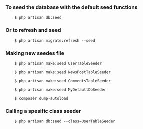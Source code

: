 ### To seed the database with the default seed functions

        $ php artisan db:seed


### Or to refresh and seed

        $ php artisan migrate:refresh --seed


### Making new seedes file

        $ php artisan make:seed UserTableSeeder

        $ php artisan make:seed NewsPostTableSeeder

        $ php artisan make:seed CommentsTableSeeder

        $ php artisan make:seed MyDefaultDbSeeder

        $ composer dump-autoload

### Calling a spesific class seeder

        $ php artisan db:seed --class=UserTableSeeder